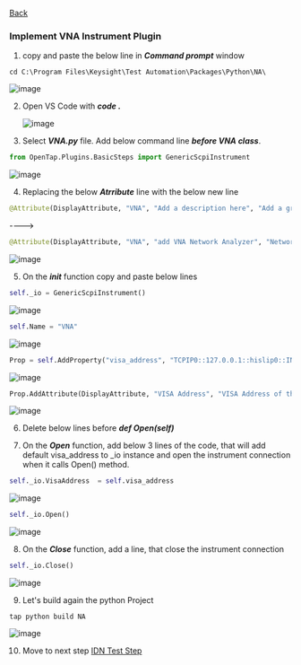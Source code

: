 [Back](https://github.com/csprings/NA/blob/main/PythonTemplate.md)

### Implement VNA Instrument Plugin

1. copy and paste the below line in ***Command prompt*** window 
```
cd C:\Program Files\Keysight\Test Automation\Packages\Python\NA\
```
![image](https://user-images.githubusercontent.com/91975559/176611051-fca7cdf0-2d71-4039-b070-ec7e4d46c213.png)

2. Open VS Code with ***code .***

    ![image](https://user-images.githubusercontent.com/91975559/176611164-4cfec8d2-ac65-4a66-b1ce-4679a224583b.png)

3. Select ***VNA.py*** file. Add below command line ***before VNA class***.
```python
from OpenTap.Plugins.BasicSteps import GenericScpiInstrument
```
![image](https://user-images.githubusercontent.com/91975559/176612588-98e3c05d-1d35-4100-9eb2-9a477cfc4130.png)

4. Replacing the below ***Atrribute*** line with the below new line
```python
@Attribute(DisplayAttribute, "VNA", "Add a description here", "Add a group name here")
```
---->
```python
@Attribute(DisplayAttribute, "VNA", "add VNA Network Analyzer", "Network Analyzer")
```
![image](https://user-images.githubusercontent.com/91975559/176615774-ee9fabd1-48b0-49f7-a5eb-67fd76c15d5d.png)

5. On the ***__init__*** function copy and paste below lines

```python
self._io = GenericScpiInstrument()
```
![image](https://user-images.githubusercontent.com/91975559/176613105-3effe214-429f-40e3-a2d2-0bde557f9e3d.png)

```python
self.Name = "VNA"
```
![image](https://user-images.githubusercontent.com/91975559/176613165-6c1cf43f-7d90-4969-ac4d-c956e8ec184a.png)

```python
Prop = self.AddProperty("visa_address", "TCPIP0::127.0.0.1::hislip0::INSTR", String)
```
![image](https://user-images.githubusercontent.com/91975559/176613387-04cf7290-1d3d-4ef7-b443-e6390948bb30.png)

```python
Prop.AddAttribute(DisplayAttribute, "VISA Address", "VISA Address of the instrument to connect", "VISA")
```
![image](https://user-images.githubusercontent.com/91975559/176613517-d98ee8dc-f348-4935-afa8-4c74f8c52c77.png)

6. Delete below lines before ***def Open(self)***

7.	On the ***Open*** function, add below 3 lines of the code, that will add default visa_address to _io instance and open the instrument connection when it calls Open() method. 
```python
self._io.VisaAddress  = self.visa_address
```
![image](https://user-images.githubusercontent.com/91975559/176613806-5b8d1dc6-ac91-4d10-8db7-152a21dfe6be.png)

```python
self._io.Open()
```
![image](https://user-images.githubusercontent.com/91975559/176613887-0885aa69-2eb0-4350-87c8-81643d936574.png)

8.	On the ***Close*** function, add a line, that close the instrument connection 
```python
self._io.Close()
```
![image](https://user-images.githubusercontent.com/91975559/176613951-31348739-1dd6-49cc-a81a-e8c5b2f55d90.png)

9. Let's build again the python Project
```
tap python build NA
```
![image](https://user-images.githubusercontent.com/91975559/176614879-96f76eb8-d8c8-465f-8cb6-a97e7129fecc.png)

10. Move to next step [IDN Test Step](https://github.com/csprings/Code-Repo/blob/gh-pages/ResetStep.md)
